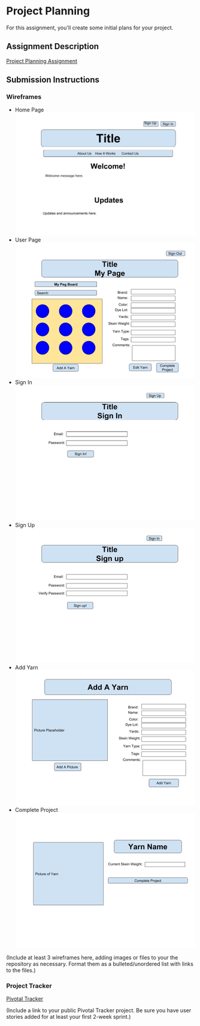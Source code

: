 # Project Planning
For this assignment, you'll create some initial plans for your project.

## Assignment Description
[Project Planning Assignment](https://education.launchcode.org/liftoff/assignments/planning/)

## Submission Instructions

### Wireframes
* Home Page 
![Home Page](/P3-Project_Planning/Images/Home_Page.jpg)
* User Page 
![User Page](/P3-Project_Planning/Images/User_Page.jpg)
* Sign In 
![Sign In](/P3-Project_Planning/Images/Sign_In_Page.jpg)
* Sign Up 
![Sign Up](/P3-Project_Planning/Images/Sign_Up_Page.jpg)
* Add Yarn 
![Add Yarn](/P3-Project_Planning/Images/Add_Yarn_Page.jpg)
* Complete Project 
![Complete Project](/P3-Project_Planning/Images/Complete_Project_Page.jpg)

(Include at least 3 wireframes here, adding images or files to your the repository as necessary. Format them as a bulleted/unordered list with links to the files.)

### Project Tracker
[Pivotal Tracker](https://www.pivotaltracker.com/n/projects/2158571)

(Include a link to your public Pivotal Tracker project. Be sure you have user stories added for at least your first 2-week sprint.)